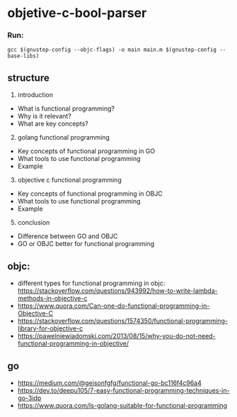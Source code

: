 # objetive-c-bool-parser

### Run:
`gcc $(gnustep-config --objc-flags) -o main main.m $(gnustep-config --base-libs)`


## structure
1. introduction
 * What is functional programming?
 * Why is it relevant?
 * What are key concepts?
2. golang functional programming
  * Key concepts of functional programming in GO
  * What tools to use functional programming
  * Example
3. objective c functional programming
  * Key concepts of functional programming in OBJC
  * What tools to use functional programming
  * Example 
5. conclusion
  * Difference between GO and OBJC
  * GO or OBJC better for functional programming

## objc:
* different types for functional programming in objc: https://stackoverflow.com/questions/943992/how-to-write-lambda-methods-in-objective-c
 * https://www.quora.com/Can-one-do-functional-programming-in-Objective-C
* https://stackoverflow.com/questions/1574350/functional-programming-library-for-objective-c
* https://pawelniewiadomski.com/2013/08/15/why-you-do-not-need-functional-programming-in-objective/

## go
* https://medium.com/@geisonfgfg/functional-go-bc116f4c96a4
* https://dev.to/deepu105/7-easy-functional-programming-techniques-in-go-3idp
* https://www.quora.com/Is-golang-suitable-for-functional-programming


